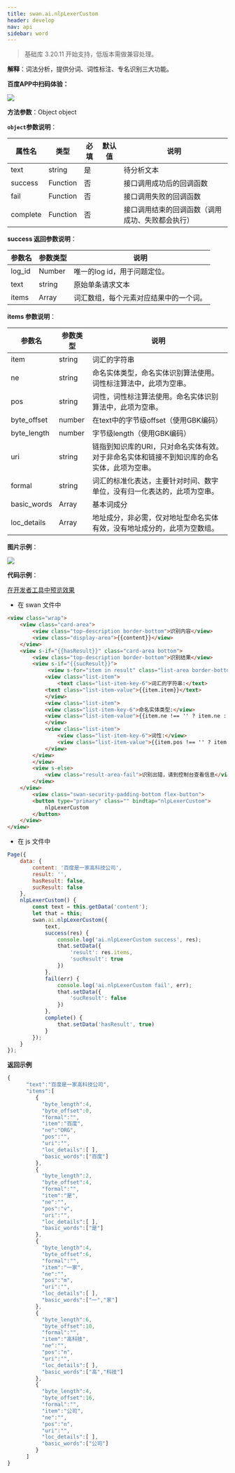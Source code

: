 ```yaml
---
title: swan.ai.nlpLexerCustom
header: develop
nav: api
sidebar: word
---
```



   


>基础库 3.20.11 开始支持，低版本需做兼容处理。

**解释**：词法分析，提供分词、词性标注、专名识别三大功能。

**百度APP中扫码体验：**

<img src="https://b.bdstatic.com/miniapp/assets/images/doc_demo/fragment_nlpLexerCustom.png"  class="demo-qrcode-image" />

**方法参数**：Object object

**`object`参数说明**：

|属性名 |类型  |必填 | 默认值 |说明|
|---- | ---- | ---- | ----|----|
|text | string| 是 | | 待分析文本| 
|success | Function | 否 | | 接口调用成功后的回调函数 | 
|fail | Function | 否 | | 接口调用失败的回调函数 | 
|complete|	Function|	否	| |接口调用结束的回调函数（调用成功、失败都会执行）|

**success 返回参数说明**：

|参数名 | 参数类型 | 说明 |  
|---|---|---|
|log_id| Number|唯一的log id，用于问题定位。|
|text | string| 原始单条请求文本| 
|items | Array| 词汇数组，每个元素对应结果中的一个词。| 

**items 参数说明**：

|参数名 | 参数类型 | 说明 |  
|---|---|---|
|item | string| 词汇的字符串| 
|ne | string| 命名实体类型，命名实体识别算法使用。词性标注算法中，此项为空串。| 
|pos | string| 词性，词性标注算法使用。命名实体识别算法中，此项为空串。| 
|byte_offset | number| 在text中的字节级offset（使用GBK编码）| 
|byte_length | number| 字节级length（使用GBK编码）| 
|uri | string| 链指到知识库的URI，只对命名实体有效。对于非命名实体和链接不到知识库的命名实体，此项为空串。| 
|formal | string|词汇的标准化表达，主要针对时间、数字单位，没有归一化表达的，此项为空串。| 
|basic_words | Array| 基本词成分| 
|loc_details | Array| 地址成分，非必需，仅对地址型命名实体有效，没有地址成分的，此项为空数组。| 

**图片示例**：

<div class="m-doc-custom-examples">
    <div class="m-doc-custom-examples-correct">
        <img src="https://b.bdstatic.com/miniapp/images/nlpLexerCustom.gif">
    </div>
    <div class="m-doc-custom-examples-correct">
        <img src=" ">
    </div>
    <div class="m-doc-custom-examples-correct">
        <img src=" ">
    </div>     
</div>

**代码示例**：

<a href="swanide://fragment/395274968b17a001c80d19e65418103f1574672851842" title="在开发者工具中预览效果" target="_self">在开发者工具中预览效果</a>

* 在 swan 文件中

```html
<view class="wrap">
    <view class="card-area">
        <view class="top-description border-bottom">识别内容</view>
        <view class="display-area">{{content}}</view>
    </view>
    <view s-if="{{hasResult}}" class="card-area bottom">
        <view class="top-description border-bottom">识别结果</view>
        <view s-if="{{sucResult}}">
             <view s-for="item in result" class="list-area border-bottom">
            <view class="list-item">
                <text class="list-item-key-6">词汇的字符串:</text>
            <text class="list-item-value">{{item.item}}</text>
            </view>
            <view class="list-item">
            <view class="list-item-key-6">命名实体类型:</view>
            <view class="list-item-value">{{item.ne !== '' ? item.ne : '暂无'}}</view>
            </view>
            <view class="list-item">
                <view class="list-item-key-6">词性:</view>
                <view class="list-item-value">{{item.pos !== '' ? item.pos : '暂无'}}</view>
            </view>
        </view>
        </view>
        <view s-else>
            <view class="result-area-fail">识别出错，请到控制台查看信息</view>
        </view>
    </view>
        <view class="swan-security-padding-bottom flex-button">
        <button type="primary" class="" bindtap="nlpLexerCustom">
            nlpLexerCustom
        </button>
    </view>
</view>
```

* 在 js 文件中

```javascript
Page({
    data: {
        content: '百度是一家高科技公司',
        result: '',
        hasResult: false,
        sucResult: false
    },
    nlpLexerCustom() {
        const text = this.getData('content');
        let that = this;
        swan.ai.nlpLexerCustom({
            text,
            success(res) {
                console.log('ai.nlpLexerCustom success', res);
                that.setData({
                    'result': res.items,
                    'sucResult': true
                })
            },
            fail(err) {
                console.log('ai.nlpLexerCustom fail', err);
                that.setData({
                    'sucResult': false
                })
            },
            complete() {
                that.setData('hasResult', true)
            }
        });
    }
});
```

**返回示例**

```js
{
      "text":"百度是一家高科技公司",
      "items":[
         {
           "byte_length":4,
           "byte_offset":0,
           "formal":"",
           "item":"百度",
           "ne":"ORG",
           "pos":"",
           "uri":"",
           "loc_details":[ ],
           "basic_words":["百度"]
         },
         {
           "byte_length":2,
           "byte_offset":4,
           "formal":"",
           "item":"是",
           "ne":"",
           "pos":"v",
           "uri":"",
           "loc_details":[ ],
           "basic_words":["是"]
         },
         {
           "byte_length":4,
           "byte_offset":6,
           "formal":"",
           "item":"一家",
           "ne":"",
           "pos":"m",
           "uri":"",
           "loc_details":[ ],
           "basic_words":["一","家"]
         },
         {
           "byte_length":6,
           "byte_offset":10,
           "formal":"",
           "item":"高科技",
           "ne":"",
           "pos":"n",
           "uri":"",
           "loc_details":[ ],
           "basic_words":["高","科技"]
         },
         {
           "byte_length":4,
           "byte_offset":16,
           "formal":"",
           "item":"公司",
           "ne":"",
           "pos":"n",
           "uri":"",
           "loc_details":[ ],
           "basic_words":["公司"]
         }
      ]
}
```
